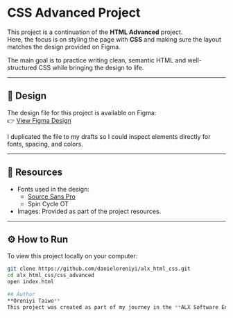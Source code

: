 # CSS Advanced Project

This project is a continuation of the **HTML Advanced** project.  
Here, the focus is on styling the page with **CSS** and making sure the layout matches the design provided on Figma.  

The main goal is to practice writing clean, semantic HTML and well-structured CSS while bringing the design to life.

---

## 🎨 Design
The design file for this project is available on Figma:  
👉 [View Figma Design](https://www.figma.com/design/dyYL6Ku4WG7vsdpwvlcJZC/Homepage?node-id=0-1&t=23msl5KbyLOz2hxe-1)  

I duplicated the file to my drafts so I could inspect elements directly for fonts, spacing, and colors.

---

## 📂 Resources
- Fonts used in the design:  
  - [Source Sans Pro](https://fonts.google.com/specimen/Source+Sans+Pro)  
  - Spin Cycle OT  
- Images: Provided as part of the project resources.

---

## ⚙️ How to Run
To view this project locally on your computer:

```bash
git clone https://github.com/danieloreniyi/alx_html_css.git
cd alx_html_css/css_advanced
open index.html

## Author
**Oreniyi Taiwo**  
This project was created as part of my journey in the **ALX Software Engineering Program**.
